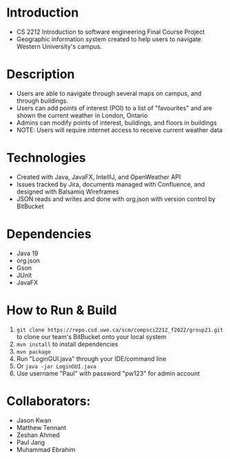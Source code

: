 # Introduction
- CS 2212 Introduction to software engineering Final Course Project
- Geographic information system created to help users to navigate Western University's campus.

# Description

- Users are able to navigate through several maps on campus, and through buildings.
- Users can add points of interest (POI) to a list of "favourites" and are shown the current weather in London, Ontario
- Admins can modify points of interest, buildings, and floors in buildings
- NOTE: Users will require internet access to receive current weather data

# Technologies
- Created with Java, JavaFX, IntellIJ, and OpenWeather API
- Issues tracked by Jira, documents managed with Confluence, and designed with Balsamiq Wireframes
- JSON reads and writes and done with org.json with version control by BitBucket

# Dependencies
- Java 19
- org.json
- Gson
- JUnit
- JavaFX

# How to Run & Build
1. `git clone https://repo.csd.uwo.ca/scm/compsci2212_f2022/group21.git` to clone our team's BitBucket onto your local system
2. `mvn install` to install dependencies
3. `mvn package`
4. Run "LoginGUI.java" through your IDE/command line
5. Or `java -jar LoginGUI.java`
6. Use username "Paul" with password "pw123" for admin account

# Collaborators:
- Jason Kwan
- Matthew Tennant
- Zeshan Ahmed
- Paul Jang
- Muhammad Ebrahim
